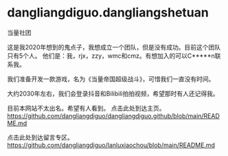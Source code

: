 # dangliangdiguo.dangliangshetuan
当量社团


这是我2020年想到的鬼点子，我想成立一个团队，但是没有成功。目前这个团队只有5个人。
他们是：我，rjx，zzy，wmc和cmz。有想加入的可以C*****n联系我。

我们准备开发一款游戏，名为《当量帝国超级战斗》，可惜我们一直没有时间。

大约2030年左右，我们会登录抖音和Bilibili拍拍视频，希望那时有人还记得我。

目前本网站不太出名。希望有人看到。
点击此处到达主页。https://github.com/dangliangdiguo/dangliangdiguo.github/blob/main/README.md

点击此处到达留言专区。https://github.com/dangliangdiguo/lanluxiaochou/blob/main/README.md
